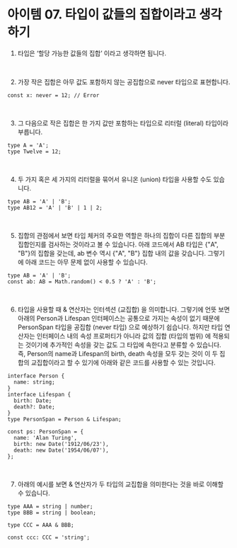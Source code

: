 # 아이템 07. 타입이 값들의 집합이라고 생각하기

1. 타입은 ‘할당 가능한 값들의 집합’ 이라고 생각하면 됩니다.

<br />

2. 가장 작은 집합은 아무 값도 포함하지 않는 공집합으로 never 타입으로 표현합니다.

```
const x: never = 12; // Error
```

<br />

3. 그 다음으로 작은 집합은 한 가지 값만 포함하는 타입으로 리터럴 (literal) 타입이라 부릅니다.

```
type A = 'A';
type Twelve = 12;
```

<br />

4. 두 가지 혹은 세 가지의 리터럴을 묶어서 유니온 (union) 타입을 사용할 수도 있습니다.

```
type AB = 'A' | 'B';
type AB12 = 'A' | 'B' | 1 | 2;
```

<br />

5. 집합의 관점에서 보면 타입 체커의 주요한 역할은 하나의 집합이 다른 집합의 부분 집합인지를 검사하는 것이라고 볼 수 있습니다. 아래 코드에서 AB 타입은 {"A", "B"}의 집합을 갖는데, ab 변수 역시 {"A", "B"} 집합 내의 값을 갖습니다. 그렇기에 아래 코드는 아무 문제 없이 사용할 수 있습니다.

```
type AB = 'A' | 'B';
const ab: AB = Math.random() < 0.5 ? 'A' : 'B';
```

<br />

6. 타입을 사용할 때 & 연산자는 인터섹션 (교집합) 을 의미합니다. 그렇기에 언뜻 보면 아래의 Person과 Lifespan 인터페이스는 공통으로 가지는 속성이 없기 때문에 PersonSpan 타입을 공집합 (never 타입) 으로 예상하기 쉽습니다. 하지만 타입 연산자는 인터페이스 내의 속성 프로퍼티가 아니라 값의 집합 (타입의 범위) 에 적용되는 것이기에 추가적인 속성을 갖는 값도 그 타입에 속한다고 분류할 수 있습니다. 즉, Person의 name과 Lifespan의 birth, death 속성을 모두 갖는 것이 이 두 집합의 교집합이라고 할 수 있기에 아래와 같은 코드를 사용할 수 있는 것입니다.

```
interface Person {
  name: string;
}
interface Lifespan {
  birth: Date;
  death?: Date;
}
type PersonSpan = Person & Lifespan;

const ps: PersonSpan = {
  name: 'Alan Turing',
  birth: new Date('1912/06/23'),
  death: new Date('1954/06/07'),
};
```

<br />

7. 아래의 예시를 보면 & 연산자가 두 타입의 교집합을 의미한다는 것을 바로 이해할 수 있습니다.

```
type AAA = string | number;
type BBB = string | boolean;

type CCC = AAA & BBB;

const ccc: CCC = 'string';
```
